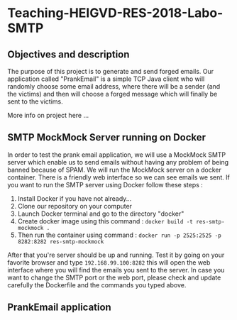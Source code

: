 # Teaching-HEIGVD-RES-2018-Labo-SMTP

## Objectives and description

The purpose of this project is to generate and send forged emails. Our application called "PrankEmail" is a simple TCP Java client who will randomly choose some email address, where
there will be a sender (and the victims) and then will choose a forged message which will finally be sent to the victims. 

More info on project here ...



## SMTP MockMock Server running on Docker

In order to test the prank email application, we will use a MockMock SMTP server which enable us to send emails without having any problem of being banned because of SPAM.
We will run the MockMock server on a docker container. There is a friendly web interface so we can see emails we sent. If you want to run the SMTP server using Docker follow these steps :
1. Install Docker if you have not already...
2. Clone our repository on your computer
3. Launch Docker terminal and go to the directory "docker"
4. Create docker image using this command : ``` docker build -t res-smtp-mockmock . ```
5. Then run the container using command : ``` docker run -p 2525:2525 -p 8282:8282 res-smtp-mockmock ```

After that you're server should be up and running. Test it by going on your favorite browser and type ``` 192.168.99.100:8282 ``` this will open the web interface
where you will find the emails you sent to the server.
In case you want to change the SMTP port or the web port, please check and update carefully the Dockerfile and the commands you typed above.

## PrankEmail application


